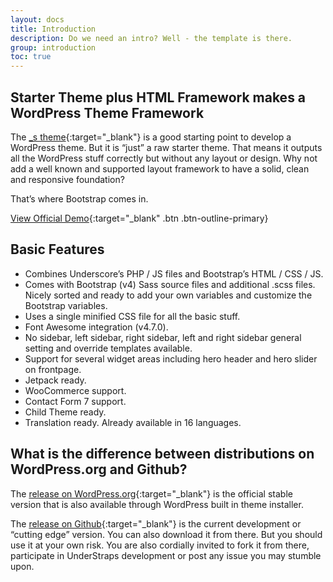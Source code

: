 ```yaml
---
layout: docs
title: Introduction
description: Do we need an intro? Well - the template is there.
group: introduction
toc: true
---
```


## Starter Theme plus HTML Framework makes a WordPress Theme Framework

The [_s theme](https://underscores.me/){:target="_blank"} is a good starting point to develop a WordPress theme. But it is “just” a raw starter theme. That means it outputs all the WordPress stuff correctly but without any layout or design. Why not add a well known and supported layout framework to have a solid, clean and responsive foundation?

That’s where Bootstrap comes in.

[View Official Demo](https://understrap.com/understrap/){:target="_blank" .btn .btn-outline-primary}

## Basic Features

- Combines Underscore’s PHP / JS files and Bootstrap’s HTML / CSS / JS.
- Comes with Bootstrap (v4) Sass source files and additional .scss files. Nicely sorted and ready to add your own variables and customize the Bootstrap variables.
- Uses a single minified CSS file for all the basic stuff.
- Font Awesome integration (v4.7.0).
- No sidebar, left sidebar, right sidebar, left and right sidebar general setting and override templates available.
- Support for several widget areas including hero header and hero slider on frontpage.
- Jetpack ready.
- WooCommerce support.
- Contact Form 7 support.
- Child Theme ready.
- Translation ready. Already available in 16 languages.

## What is the difference between distributions on WordPress.org and Github?

The [release on WordPress.org](https://wordpress.org/themes/understrap/){:target="_blank"} is the official stable version that is also available through WordPress built in theme installer.

The [release on Github](https://github.com/understrap/understrap){:target="_blank"} is the current development or “cutting edge” version. You can also download it from there. But you should use it at your own risk. You are also cordially invited to fork it from there, participate in UnderStraps development or post any issue you may stumble upon.
